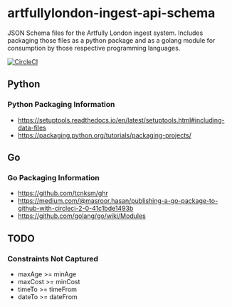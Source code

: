 # artfullylondon-ingest-api-schema

JSON Schema files for the Artfully London ingest system. Includes packaging those files as a python package and as a golang module for consumption by those respective programming languages.

[![CircleCI](https://circleci.com/gh/stevejay/artfullylondon-ingest-api-schema/tree/master.svg?style=svg)](https://circleci.com/gh/stevejay/artfullylondon-ingest-api-schema/tree/master)

## Python

### Python Packaging Information

- https://setuptools.readthedocs.io/en/latest/setuptools.html#including-data-files
- https://packaging.python.org/tutorials/packaging-projects/

## Go

### Go Packaging Information

- https://github.com/tcnksm/ghr
- https://medium.com/@masroor.hasan/publishing-a-go-package-to-github-with-circleci-2-0-41c1bde1493b
- https://github.com/golang/go/wiki/Modules

## TODO

### Constraints Not Captured

- maxAge >= minAge
- maxCost >= minCost
- timeTo >= timeFrom
- dateTo >= dateFrom
